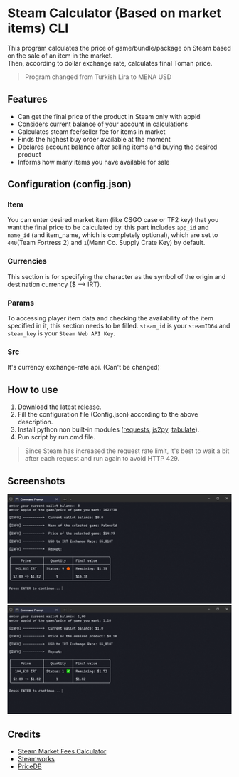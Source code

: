 # Steam Calculator (Based on market items) CLI

This program calculates the price of game/bundle/package on Steam based on the sale of an item in the market.\
Then, according to dollar exchange rate, calculates final Toman price.

> Program changed from Turkish Lira to MENA USD

## Features
- Can get the final price of the product in Steam only with appid
- Considers current balance of your account in calculations
- Calculates steam fee/seller fee for items in market
- Finds the highest buy order available at the moment
- Declares account balance after selling items and buying the desired product
- Informs how many items you have available for sale

## Configuration (config.json)

### Item
You can enter desired market item (like CSGO case or TF2 key) that you want the final price to be calculated by. this part includes `app_id` and `name_id` (and item_name, which is completely optional), which are set to `440`(Team Fortress 2) and `1`(Mann Co. Supply Crate Key) by default.

### Currencies
This section is for specifying the character as the symbol of the origin and destination currency ($ --> IRT).

### Params
To accessing player item data and checking the availability of the item specified in it, this section needs to be filled. `steam_id` is your `steamID64` and `steam_key` is your `Steam Web API Key`.

### Src
It's currency exchange-rate api. (Can't be changed)

## How to use
1. Download the latest [release](https://github.com/amoAR/SteamCalculator/releases).
2. Fill the configuration file (Config.json) according to the above description.
3. Install python non built-in modules ([requests](https://pypi.org/project/requests/), [js2py](https://pypi.org/project/Js2Py/), [tabulate](https://pypi.org/project/tabulate/)).
4. Run script by run.cmd file.

> Since Steam has increased the request rate limit, it's best to wait a bit after each request and run again to avoid HTTP 429.

## Screenshots

<p align="center">
<img src="Docs/screenshot.png" alt="screenshot"/>
<img src="Docs/screenshot2.png" alt="screenshot2"/>
</p>

## Credits

- [Steam Market Fees Calculator](https://github.com/how2steam/steam-fees-graph-calculator)
- [Steamworks](https://partner.steamgames.com)
- [PriceDB](https://github.com/margani/pricedb)